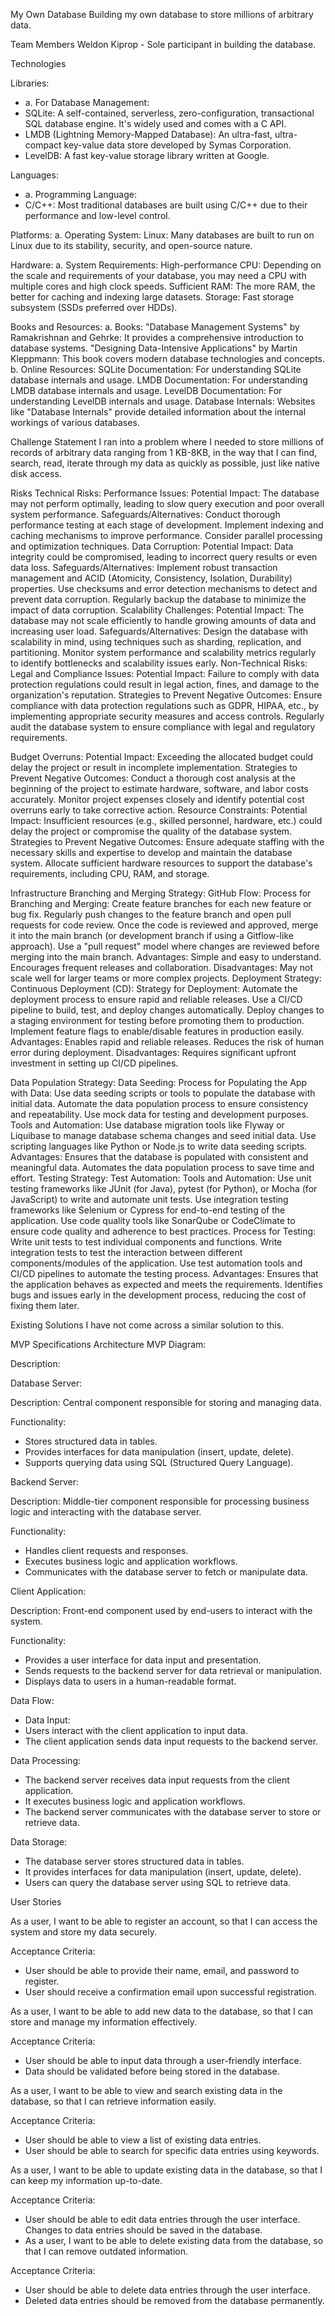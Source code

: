 My Own Database
Building my own database to store millions of arbitrary data.


Team Members
Weldon Kiprop - Sole participant in building the database.

Technologies

Libraries:
- a. For Database Management:
- SQLite: A self-contained, serverless, zero-configuration, transactional SQL database engine. It's widely used and comes with a C API.
- LMDB (Lightning Memory-Mapped Database): An ultra-fast, ultra-compact key-value data store developed by Symas Corporation.
- LevelDB: A fast key-value storage library written at Google.


Languages:
- a. Programming Language:
- C/C++: Most traditional databases are built using C/C++ due to their performance and low-level control.


Platforms:
a. Operating System:
Linux: Many databases are built to run on Linux due to its stability, security, and open-source nature.


Hardware:
a. System Requirements:
High-performance CPU: Depending on the scale and requirements of your database, you may need a CPU with multiple cores and high clock speeds.
Sufficient RAM: The more RAM, the better for caching and indexing large datasets.
Storage: Fast storage subsystem (SSDs preferred over HDDs).


Books and Resources:
a. Books:
"Database Management Systems" by Ramakrishnan and Gehrke: It provides a comprehensive introduction to database systems.
"Designing Data-Intensive Applications" by Martin Kleppmann: This book covers modern database technologies and concepts.
b. Online Resources:
SQLite Documentation: For understanding SQLite database internals and usage.
LMDB Documentation: For understanding LMDB database internals and usage.
LevelDB Documentation: For understanding LevelDB internals and usage.
Database Internals: Websites like "Database Internals" provide detailed information about the internal workings of various databases.


Challenge Statement
I ran into a problem where I needed to store millions of records of arbitrary data ranging from 1 KB-8KB, in the way that I can find, search, read, iterate through my data as quickly as possible, just like native disk access.






Risks
Technical Risks:
Performance Issues:
Potential Impact: The database may not perform optimally, leading to slow query execution and poor overall system performance.
Safeguards/Alternatives:
Conduct thorough performance testing at each stage of development.
Implement indexing and caching mechanisms to improve performance.
Consider parallel processing and optimization techniques.
Data Corruption:
Potential Impact: Data integrity could be compromised, leading to incorrect query results or even data loss.
Safeguards/Alternatives:
Implement robust transaction management and ACID (Atomicity, Consistency, Isolation, Durability) properties.
Use checksums and error detection mechanisms to detect and prevent data corruption.
Regularly backup the database to minimize the impact of data corruption.
Scalability Challenges:
Potential Impact: The database may not scale efficiently to handle growing amounts of data and increasing user load.
Safeguards/Alternatives:
Design the database with scalability in mind, using techniques such as sharding, replication, and partitioning.
Monitor system performance and scalability metrics regularly to identify bottlenecks and scalability issues early.
Non-Technical Risks:
Legal and Compliance Issues:
Potential Impact: Failure to comply with data protection regulations could result in legal action, fines, and damage to the organization's reputation.
Strategies to Prevent Negative Outcomes:
Ensure compliance with data protection regulations such as GDPR, HIPAA, etc., by implementing appropriate security measures and access controls.
Regularly audit the database system to ensure compliance with legal and regulatory requirements.




Budget Overruns:
Potential Impact: Exceeding the allocated budget could delay the project or result in incomplete implementation.
Strategies to Prevent Negative Outcomes:
Conduct a thorough cost analysis at the beginning of the project to estimate hardware, software, and labor costs accurately.
Monitor project expenses closely and identify potential cost overruns early to take corrective action.
Resource Constraints:
Potential Impact: Insufficient resources (e.g., skilled personnel, hardware, etc.) could delay the project or compromise the quality of the database system.
Strategies to Prevent Negative Outcomes:
Ensure adequate staffing with the necessary skills and expertise to develop and maintain the database system.
Allocate sufficient hardware resources to support the database's requirements, including CPU, RAM, and storage.




Infrastructure
Branching and Merging Strategy:
GitHub Flow:
Process for Branching and Merging:
Create feature branches for each new feature or bug fix.
Regularly push changes to the feature branch and open pull requests for code review.
Once the code is reviewed and approved, merge it into the main branch (or development branch if using a Gitflow-like approach).
Use a "pull request" model where changes are reviewed before merging into the main branch.
Advantages:
Simple and easy to understand.
Encourages frequent releases and collaboration.
Disadvantages:
May not scale well for larger teams or more complex projects.
Deployment Strategy:
Continuous Deployment (CD):
Strategy for Deployment:
Automate the deployment process to ensure rapid and reliable releases.
Use a CI/CD pipeline to build, test, and deploy changes automatically.
Deploy changes to a staging environment for testing before promoting them to production.
Implement feature flags to enable/disable features in production easily.
Advantages:
Enables rapid and reliable releases.
Reduces the risk of human error during deployment.
Disadvantages:
Requires significant upfront investment in setting up CI/CD pipelines.




Data Population Strategy:
Data Seeding:
Process for Populating the App with Data:
Use data seeding scripts or tools to populate the database with initial data.
Automate the data population process to ensure consistency and repeatability.
Use mock data for testing and development purposes.
Tools and Automation:
Use database migration tools like Flyway or Liquibase to manage database schema changes and seed initial data.
Use scripting languages like Python or Node.js to write data seeding scripts.
Advantages:
Ensures that the database is populated with consistent and meaningful data.
Automates the data population process to save time and effort.
Testing Strategy:
Test Automation:
Tools and Automation:
Use unit testing frameworks like JUnit (for Java), pytest (for Python), or Mocha (for JavaScript) to write and automate unit tests.
Use integration testing frameworks like Selenium or Cypress for end-to-end testing of the application.
Use code quality tools like SonarQube or CodeClimate to ensure code quality and adherence to best practices.
Process for Testing:
Write unit tests to test individual components and functions.
Write integration tests to test the interaction between different components/modules of the application.
Use test automation tools and CI/CD pipelines to automate the testing process.
Advantages:
Ensures that the application behaves as expected and meets the requirements.
Identifies bugs and issues early in the development process, reducing the cost of fixing them later.


Existing Solutions
I have not come across a similar solution to this.




















MVP Specifications
Architecture
MVP Diagram:





Description:

Database Server:

Description: Central component responsible for storing and managing data.

Functionality:

- Stores structured data in tables.
- Provides interfaces for data manipulation (insert, update, delete).
- Supports querying data using SQL (Structured Query Language).

Backend Server:

Description: Middle-tier component responsible for processing business logic and interacting with the database server.

Functionality:

- Handles client requests and responses.
- Executes business logic and application workflows.
- Communicates with the database server to fetch or manipulate data.




Client Application:

Description: Front-end component used by end-users to interact with the system.

Functionality:

- Provides a user interface for data input and presentation.
- Sends requests to the backend server for data retrieval or manipulation.
- Displays data to users in a human-readable format.

Data Flow:

- Data Input:
- Users interact with the client application to input data.
- The client application sends data input requests to the backend server.

Data Processing:

- The backend server receives data input requests from the client application.
- It executes business logic and application workflows.
- The backend server communicates with the database server to store or retrieve data.

Data Storage:

- The database server stores structured data in tables.
- It provides interfaces for data manipulation (insert, update, delete).
- Users can query the database server using SQL to retrieve data.


User Stories

As a user, I want to be able to register an account, so that I can access the system and store my data securely.

Acceptance Criteria:

- User should be able to provide their name, email, and password to register.
- User should receive a confirmation email upon successful registration.

As a user, I want to be able to add new data to the database, so that I can store and manage my information effectively.

Acceptance Criteria:

- User should be able to input data through a user-friendly interface.
- Data should be validated before being stored in the database.

As a user, I want to be able to view and search existing data in the database, so that I can retrieve information easily.

Acceptance Criteria:

- User should be able to view a list of existing data entries.
- User should be able to search for specific data entries using keywords.


As a user, I want to be able to update existing data in the database, so that I can keep my information up-to-date.

Acceptance Criteria:

- User should be able to edit data entries through the user interface.
Changes to data entries should be saved in the database.
- As a user, I want to be able to delete existing data from the database, so that I can remove outdated information.

Acceptance Criteria:

- User should be able to delete data entries through the user interface.
- Deleted data entries should be removed from the database permanently.








